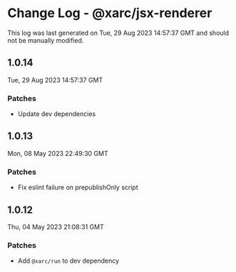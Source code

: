 # Change Log - @xarc/jsx-renderer

This log was last generated on Tue, 29 Aug 2023 14:57:37 GMT and should not be manually modified.

## 1.0.14
Tue, 29 Aug 2023 14:57:37 GMT

### Patches

- Update dev dependencies

## 1.0.13
Mon, 08 May 2023 22:49:30 GMT

### Patches

- Fix eslint failure on prepublishOnly script

## 1.0.12
Thu, 04 May 2023 21:08:31 GMT

### Patches

- Add `@xarc/run` to dev dependency

